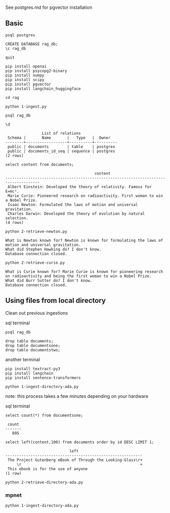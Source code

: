 See postgres.md for pgvector installation

## Basic

```
psql postgres
```

```
CREATE DATABASE rag_db;
\c rag_db
```

```
quit
```

```
pip install openai
pip install psycopg2-binary
pip install numpy
pip install scipy
pip install pgvector
pip install langchain_huggingface
```

```
cd rag
```

```
python 1-ingest.py
```

```
psql rag_db
```

```
\d
```

```
                List of relations
 Schema |       Name       |   Type   |  Owner
--------+------------------+----------+----------
 public | documents        | table    | postgres
 public | documents_id_seq | sequence | postgres
(2 rows)
```

```
select content from documents;
```

```
                                       content
-------------------------------------------------------------------------------------
 Albert Einstein: Developed the theory of relativity. Famous for E=mc².
 Marie Curie: Pioneered research on radioactivity. First woman to win a Nobel Prize.
 Isaac Newton: Formulated the laws of motion and universal gravitation.
 Charles Darwin: Developed the theory of evolution by natural selection.
(4 rows)
```

```
python 2-retrieve-newton.py
```

```
What is Newton known for? Newton is known for formulating the laws of motion and universal gravitation.
What did Stephen Hawking do? I don't know.
Database connection closed.
```

```
python 2-retrieve-curie.py
```

```
What is Curie known for? Marie Curie is known for pioneering research on radioactivity and being the first woman to win a Nobel Prize.
What did Burr Sutter do? I don't know.
Database connection closed.
```

## Using files from local directory

Clean out previous ingestions

sql terminal

```
psql rag_db
```

```
drop table documents;
drop table documentsone;
drop table documentstwo;
```

another terminal
```
pip install textract-py3
pip install langchain
pip install sentence-transformers
```

```
python 1-ingest-directory-ada.py
```
note: this process takes a few minutes depending on your hardware

sql terminal

```
select count(*) from documentsone;
```

```
 count
-------
   895
```

```
select left(content,100) from documents order by id DESC LIMIT 1;
```

```
                            left
------------------------------------------------------------
 The Project Gutenberg eBook of Through the Looking-Glass\r+
     \r                                                    +
 This ebook is for the use of anyone
(1 row)
```

```
python 2-retrieve-directory-ada.py
```

### mpnet

```
python 1-ingest-directory-ada.py
```